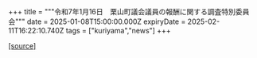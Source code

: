 +++
title = """令和7年1月16日　栗山町議会議員の報酬に関する調査特別委員会"""
date = 2025-01-08T15:00:00.000Z
expiryDate = 2025-02-11T16:22:10.740Z
tags = ["kuriyama","news"]
+++


[[source]](https://www.town.kuriyama.hokkaido.jp/site/gikai/29931.html)
